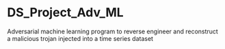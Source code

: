 # DS_Project_Adv_ML
Adversarial machine learning program to reverse engineer and reconstruct a malicious trojan injected into a time series dataset
